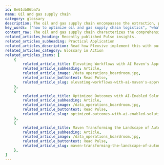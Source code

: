 ```yaml
---
id: 0e61db06ba7a
name: Oil and gas supply chain
category: glossary
description: The oil and gas supply chain encompasses the extraction, processing, transportation, and distribution of energy commodities, delineated into upstream, midstream, and downstream sectors, leveraging digital technologies to optimize operations and enhance customer value.
key_words: ["how to optimize oil and gas supply chain logistics", "what are upstream sector challenges in oil and gas industry", "benefits of IoT in oil and gas supply chain management", "strategies for effective oil and gas inventory management", "role of blockchain in enhancing oil supply chain transparency", "improving customer experience in the downstream oil and gas sector", "digital transformation trends in the oil and gas industry", "cost-effective procurement strategies for natural gas companies", "best practices for handling material in oil and gas operations", "impact of global competition on oil and gas supply chain dynamics"]
content_raw: The oil and gas supply chain characterizes the comprehensive global processes that comprise the oil and gas industry, encompassing both domestic and international transactions, trading, shipping, procurement, as well as the visibility and management of inventories. This chain also encapsulates aspects such as material handling, import/export facilities and the dissemination of refined energy products originating from extraction sites to the end market. The supply chain is categorically divided into three sectors; upstream, midstream, and downstream. The upstream sector is devoted to detecting and extracting crude oil and natural gas, whereas the midstream sector focuses on the processing, storage, and transportation of these energy commodities. The downstream sector involves oil refineries, retail outlets, and the delivery companies of natural gas, shaping the final steps before reaching the end consumer. Given the intricacy due to multitudinous stages involved in energy processing, coupled with logistics and transportation, the oil and gas supply chain is inevitably complex. However, as global competition intensifies, industry professionals perceive that improvements in supply chain mechanisms are both essential and have significant cost-effective advantages. To enhance the value chains and streamline operations at every step of oil and gas production, industry professionals employ advanced digital technologies ranging from cloud computing, Internet of Things (IoT), collaborative team platforms and blockchain technologies. These digital systems assist in mitigating risk, optimizing warehouse inventory strategies, supervising the logistics of transportation, augmenting the customer experience, and ensuring the employment of optimal procurement strategies. Through realizing these operations, professionals in this sector continue to bolster the business benefits the oil and gas supply chain provides.
related_articles_heading: Recently published Pulse insights.
related_articles_subheading: Practical Application
related_articles_description: Read how Plexsive implement this with our clients.
related_articles_category: Glossary in Action
related_articles_items: [
	{
		related_article_title: Elevating Workflows with AI Maven's Approach,
		related_article_subheading: Article,
		related_article_image: /data_operations_boardroom.jpg,
		related_article_buttontext: Read Pulse,
		related_article_slug: elevating-workflows-with-ai-maven's-approach
	},
	{
		related_article_title: Optimized Outcomes with AI-Enabled Solutions,
		related_article_subheading: Article,
		related_article_image: /data_operations_boardroom.jpg,
		related_article_buttontext: Read Pulse,
		related_article_slug: optimized-outcomes-with-ai-enabled-solutions
	},
	{
		related_article_title: Maven Transforming the Landscape of Autonomous Vehicles,
		related_article_subheading: Article,
		related_article_image: /data_operations_boardroom.jpg,
		related_article_buttontext: Read Pulse,
		related_article_slug: maven-transforming-the-landscape-of-autonomous-vehicles
	},
]
---
```


